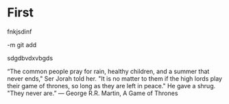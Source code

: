 # First
fnkjsdinf

-m git add

sdgdbvdxvbgds

“The common people pray for rain, healthy children, and a summer that never ends," Ser Jorah told her. "It is no matter to them if the high lords play their game of thrones, so long as they are left in peace." He gave a shrug. "They never are.”
― George R.R. Martin, A Game of Thrones 
